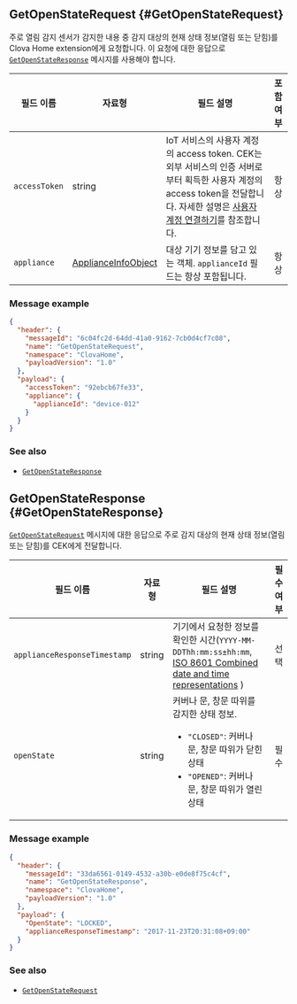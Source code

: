 ## GetOpenStateRequest {#GetOpenStateRequest}
주로 열림 감지 센서가 감지한 내용 중 감지 대상의 현재 상태 정보(열림 또는 닫힘)를 Clova Home extension에게 요청합니다. 이 요청에 대한 응답으로 [`GetOpenStateResponse`](#GetOpenStateResponse) 메시지를 사용해야 합니다.

| 필드 이름       | 자료형    | 필드 설명                     | 포함 여부 |
|---------------|---------|-----------------------------|:---------:|
| `accessToken`      | string                                  | IoT 서비스의 사용자 계정의 access token. CEK는 외부 서비스의 인증 서버로부터 획득한 사용자 계정의 access token을 전달합니다. 자세한 설명은 [사용자 계정 연결하기](/CEK/Guides/Link_User_Account.md)를 참조합니다.                          | 항상    |
| `appliance`        | [ApplianceInfoObject](/CEK/References/ClovaHomeInterface/Shared_Objects.md#ApplianceInfoObject)     | 대상 기기 정보를 담고 있는 객체. `applianceId` 필드는 항상 포함됩니다.     | 항상    |

### Message example

```json
{
  "header": {
    "messageId": "6c04fc2d-64dd-41a0-9162-7cb0d4cf7c08",
    "name": "GetOpenStateRequest",
    "namespace": "ClovaHome",
    "payloadVersion": "1.0"
  },
  "payload": {
    "accessToken": "92ebcb67fe33",
    "appliance": {
      "applianceId": "device-012"
    }
  }
}
```

### See also
* [`GetOpenStateResponse`](#GetOpenStateResponse)

## GetOpenStateResponse {#GetOpenStateResponse}
[`GetOpenStateRequest`](#GetOpenStateRequest) 메시지에 대한 응답으로 주로 감지 대상의 현재 상태 정보(열림 또는 닫힘)를 CEK에게 전달합니다.

| 필드 이름       | 자료형    | 필드 설명                     | 필수 여부 |
|---------------|---------|-----------------------------|:---------:|
| `applianceResponseTimestamp` | string | 기기에서 요청한 정보를 확인한 시간(`YYYY-MM-DDThh:mm:ss±hh:mm`, <a href="https://en.wikipedia.org/wiki/ISO_8601#Combined_date_and_time_representations" target="_blank">ISO 8601 Combined date and time representations</a> )     | 선택    |
| `openState`                  | string | 커버나 문, 창문 따위를 감지한 상태 정보.<ul><li><code>"CLOSED"</code>: 커버나 문, 창문 따위가 닫힌 상태</li><li><code>"OPENED"</code>: 커버나 문, 창문 따위가 열린 상태</li></ul> | 필수    |


### Message example

```json
{
  "header": {
    "messageId": "33da6561-0149-4532-a30b-e0de8f75c4cf",
    "name": "GetOpenStateResponse",
    "namespace": "ClovaHome",
    "payloadVersion": "1.0"
  },
  "payload": {
    "OpenState": "LOCKED",
    "applianceResponseTimestamp": "2017-11-23T20:31:08+09:00"
  }
}
```

### See also
* [`GetOpenStateRequest`](#GetOpenStateRequest)
